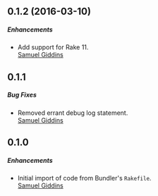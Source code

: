 ## 0.1.2 (2016-03-10)

##### Enhancements

* Add support for Rake 11.  
  [Samuel Giddins](https://github.com/segiddins)


## 0.1.1

##### Bug Fixes

* Removed errant debug log statement.  
  [Samuel Giddins](https://github.com/segiddins)


## 0.1.0

##### Enhancements

* Initial import of code from Bundler's `Rakefile`.  
  [Samuel Giddins](https://github.com/segiddins)
